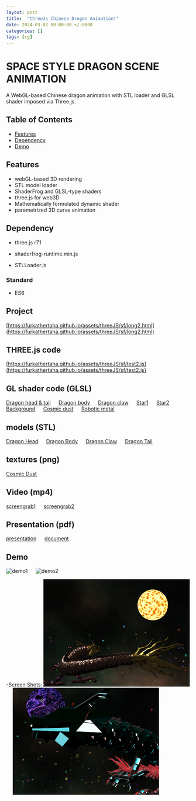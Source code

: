 ```yaml
---
layout: post
title:  "threeJs Chinese Drogon Animation!"
date: 2024-03-02 00:00:00 +/-0000
categories: []
tags: [cg]
---
```


# SPACE STYLE DRAGON SCENE ANIMATION

A WebGL-based Chinese dragon animation with STL loader and GLSL shader imposed via Three.js. 

## Table of Contents

- [Features](#features)
- [Dependency](#dependency) 
- [Demo](#demo)
<!-- - [Usage](#usage) -->
<!-- [Contributing](#contributing) -->
<!-- [License](#license) -->
<!-- [Acknowledgements](#acknowledgements) -->

## Features

- webGL-based 3D rendering
- STL model loader
- ShaderFrog and GLSL-type shaders
- three.js for web3D
- Mathematically formulated dynamic shader
- parametrized 3D curve animation

## Dependency

* three.js r71

* shaderfrog-runtime.min.js

* STLLoader.js

### Standard
* ES6 


## Project 
[https://furkathertaha.github.io/assets/threeJS/sf/long2.html](https://furkathertaha.github.io/assets/threeJS/sf/long2.html)

## THREE.js code 
[https://furkathertaha.github.io/assets/threeJS/sf/test2.js](https://furkathertaha.github.io/assets/threeJS/sf/test2.js)
## GL shader code (GLSL)
[Dragon head & tail](https://furkathertaha.github.io/assets/threeJS/sf/MeronSoda_s_BRDF.json) &emsp;
[Dragon body](https://furkathertaha.github.io/assets/threeJS/sf/MeronSoda_s_BRDF_copper.json) &emsp;
[Dragon claw](https://furkathertaha.github.io/assets/threeJS/sf/MeronSoda_s_BRDF_red.json) &emsp;
[Star1](https://furkathertaha.github.io/assets/threeJS/sf/Fork_of_New_Composed_Shader.json) &emsp;
[Star2](https://furkathertaha.github.io/assets/threeJS/sf/Sun.json) &emsp;
[Background](https://furkathertaha.github.io/assets/threeJS/sf/Star_Field.json) &emsp;
[Cosmic dust](https://furkathertaha.github.io/assets/threeJS/sf/dash/0.json) &emsp;
[Robotic metal](https://furkathertaha.github.io/assets/threeJS/sf/Funny_Bunny.json)
## models (STL)
[Dragon Head](https://furkathertaha.github.io/assets/threeJS/sf/tou.stl) &emsp;
[Dragon Body](https://furkathertaha.github.io/assets/threeJS/sf/bodyy.stl) &emsp;
[Dragon Claw](https://furkathertaha.github.io/assets/threeJS/sf/jiao.stl) &emsp;
[Dragon Tail](https://furkathertaha.github.io/assets/threeJS/sf/wei.stl)
## textures (png)
[Cosmic Dust](https://furkathertaha.github.io/assets/threeJS/sf/thumb_contrast-noise.png)

## Video (mp4)
[screengrab1](https://furkathertaha.github.io/assets/videos/long2.mp4) &emsp;
[screengrab2](https://furkathertaha.github.io/assets/videos/long1.mp4)

## Presentation (pdf)
[presentation](https://github.com/Furkathertaha/personal_cdn/blob/main/presentation.pdf) &emsp;
[document](https://github.com/Furkathertaha/personal_cdn/blob/main/report.pdf)
 
## Demo

<img src="assets/images/l2.gif" alt="demo1" width="500"  /> &emsp;
<img src="assets/images/l1.gif" alt="demo2" width="500"  />
<!-- [demo1.gif](https://github.com/Furkathertaha/personal_cdn/blob/main/l2.gif)  &emsp; [demo2.gif](https://github.com/Furkathertaha/personal_cdn/blob/main/l1.gif) 
-->
-Screen Shots:
<img src="assets/images/l2.png" alt="demo3" width="400"  /> &emsp;
<img src="assets/images/l1.png" alt="demo4" width="400"  />
<!-- [demo3.png](https://github.com/Furkathertaha/personal_cdn/blob/main/l2.png) &emsp; [demo4.png](https://github.com/Furkathertaha/personal_cdn/blob/main/l1.png)
-->

